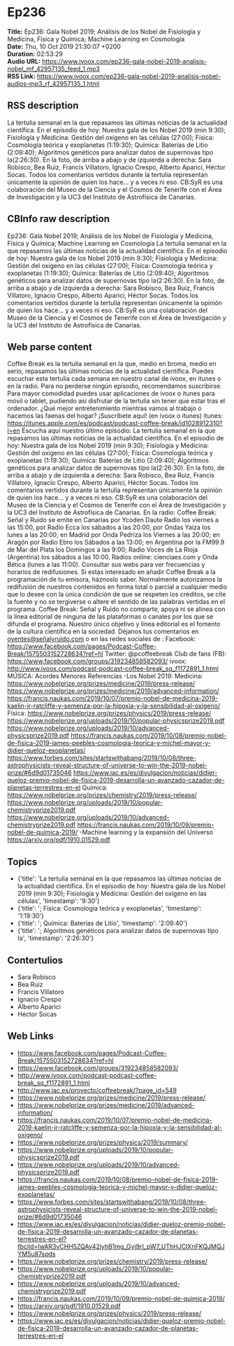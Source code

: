 # Ep236  
**Title:** Ep236: Gala Nobel 2019; Análisis de los Nobel de Fisiología y Medicina, Física y Química; Machine Learning en Cosmología  
**Date:** Thu, 10 Oct 2019 21:30:07 +0200  
**Duration:** 02:53:29  
**Audio URL:** https://www.ivoox.com/ep236-gala-nobel-2019-analisis-nobel_mf_42957135_feed_1.mp3  
**RSS Link:** https://www.ivoox.com/ep236-gala-nobel-2019-analisis-nobel-audios-mp3_rf_42957135_1.html  

## RSS description
La tertulia semanal en la que repasamos las últimas noticias de la actualidad científica. En el episodio de hoy: Nuestra gala de los Nobel 2019 (min 9:30); Fisiología y Medicina: Gestión del oxígeno en las células (27:00); Física: Cosmología teórica y exoplanetas (1:19:30); Química: Baterías de Litio (2:09:40); Algoritmos genéticos para analizar datos de supernovas tipo Ia(2:26:30). En la foto, de arriba a abajo y de izquierda a derecha: Sara Robisco, Bea Ruiz, Francis Villatoro, Ignacio Crespo, Alberto Aparici, Héctor Socas. Todos los comentarios vertidos durante la tertulia representan únicamente la opinión de quien los hace… y a veces ni eso. CB:SyR es una colaboración del Museo de la Ciencia y el Cosmos de Tenerife con el Área de Investigación y la UC3 del Instituto de Astrofísica de Canarias.

## CBInfo raw description
Ep236: Gala Nobel 2019; Análisis de los Nobel de Fisiología y Medicina, Física y Química; Machine Learning en Cosmología
La tertulia semanal en la que repasamos las últimas noticias de la actualidad científica. En el episodio de hoy: Nuestra gala de los Nobel 2019 (min 9:30); Fisiología y Medicina: Gestión del oxígeno en las células (27:00); Física: Cosmología teórica y exoplanetas (1:19:30); Química: Baterías de Litio (2:09:40); Algoritmos genéticos para analizar datos de supernovas tipo Ia(2:26:30). En la foto, de arriba a abajo y de izquierda a derecha: Sara Robisco, Bea Ruiz, Francis Villatoro, Ignacio Crespo, Alberto Aparici, Héctor Socas. Todos los comentarios vertidos durante la tertulia representan únicamente la opinión de quien los hace… y a veces ni eso. CB:SyR es una colaboración del Museo de la Ciencia y el Cosmos de Tenerife con el Área de Investigación y la UC3 del Instituto de Astrofísica de Canarias.


## Web parse content
Coffee Break es la tertulia semanal en la que, medio en broma, medio en serio, repasamos las últimas noticias de la actualidad científica. Puedes escuchar esta tertulia cada semana en nuestro canal de ivoox, en itunes o en la radio. Para no perderse ningún episodio, recomendamos suscribirse. Para mayor comodidad puedes usar aplicaciones de ivoox o itunes para móvil o tablet, pudiendo así disfrutar de la tertulia sin tener que estar tras el ordenador. ¿Qué mejor entretenimiento mientras vamos al trabajo o hacemos las faenas del hogar? ¡Suscríbete aquí! (en ivoox o itunes) itunes: https://itunes.apple.com/es/podcast/podcast-coffee-break/id1028912310?l=en Escucha aquí nuestro último episodio: La tertulia semanal en la que repasamos las últimas noticias de la actualidad científica. En el episodio de hoy: Nuestra gala de los Nobel 2019 (min 9:30); Fisiología y Medicina: Gestión del oxígeno en las células (27:00); Física: Cosmología teórica y exoplanetas (1:19:30); Química: Baterías de Litio (2:09:40); Algoritmos genéticos para analizar datos de supernovas tipo Ia(2:26:30). En la foto, de arriba a abajo y de izquierda a derecha: Sara Robisco, Bea Ruiz, Francis Villatoro, Ignacio Crespo, Alberto Aparici, Héctor Socas. Todos los comentarios vertidos durante la tertulia representan únicamente la opinión de quien los hace… y a veces ni eso. CB:SyR es una colaboración del Museo de la Ciencia y el Cosmos de Tenerife con el Área de Investigación y la UC3 del Instituto de Astrofísica de Canarias. En la radio: Coffee Break: Señal y Ruido se emite en Canarias por Ycoden Daute Radio los viernes a las 15:00, por Radio Ecca los sábados a las 20:00, por Ondas Yaiza los lunes a las 20:00; en Madrid por Onda Pedriza los Viernes a las 20:00; en Aragón por Radio Ebro los Sábados a las 13:00; en Argentina por la FM99.9 de Mar del Plata los Domingos a las 9:00; Radio Voces de La Rioja (Argentina) los sábados a las 10:00. Radios online: cienciaes.com y Onda Bética (lunes a las 11:00). Consultar sus webs para ver frecuencias y horarios de redifusiones. Si estás interesado en añadir Coffee Break a la programación de tu emisora, háznoslo saber. Normalmente autorizamos la redifusión de nuestros contenidos en forma total o parcial a cualquier medio que lo desee con la única condición de que se respeten los créditos, se cite la fuente y no se tergiverse o altere el sentido de las palabras vertidas en el programa. Coffee Break: Señal y Ruido no comparte, apoya ni se alinea con la línea editorial de ninguna de las plataformas o canales por los que se difunda el programa. Nuestro único objetivo y línea editorial es el fomento de la cultura científica en la sociedad. Déjanos tus comentarios en oyentes@señalyruido.com o en las redes sociales de : Facebook: https://www.facebook.com/pages/Podcast-Coffee-Break/1575503152728634?ref=hl Twitter: @pcoffeebreak Club de fans (FB): https://www.facebook.com/groups/319234858582093/ ivoox: http://www.ivoox.com/podcast-podcast-coffee-break_sq_f1172891_1.html MÚSICA: Acordes Menores Referencias -Los Nobel 2019: Medicina: https://www.nobelprize.org/prizes/medicine/2019/press-release/ https://www.nobelprize.org/prizes/medicine/2019/advanced-information/ https://francis.naukas.com/2019/10/07/premio-nobel-de-medicina-2019-kaelin-jr-ratcliffe-y-semenza-por-la-hipoxia-y-la-sensibilidad-al-oxigeno/ Física: https://www.nobelprize.org/prizes/physics/2019/press-release/ https://www.nobelprize.org/uploads/2019/10/popular-physicsprize2019.pdf https://www.nobelprize.org/uploads/2019/10/advanced-physicsprize2019.pdf https://francis.naukas.com/2019/10/08/premio-nobel-de-fisica-2019-james-peebles-cosmologia-teorica-y-michel-mayor-y-didier-queloz-exoplanetas/ https://www.forbes.com/sites/startswithabang/2019/10/08/three-astrophysicists-reveal-structure-of-universe-to-win-the-2019-nobel-prize/#6d9d01735046 https://www.iac.es/es/divulgacion/noticias/didier-queloz-premio-nobel-de-fisica-2019-desarrolla-un-avanzado-cazador-de-planetas-terrestres-en-el Química: https://www.nobelprize.org/prizes/chemistry/2019/press-release/ https://www.nobelprize.org/uploads/2019/10/popular-chemistryprize2019.pdf https://www.nobelprize.org/uploads/2019/10/advanced-chemistryprize2019.pdf https://francis.naukas.com/2019/10/09/premio-nobel-de-quimica-2019/ -Machine learning y la expansión del Universo https://arxiv.org/pdf/1910.01529.pdf

## Topics
- {'title': 'La tertulia semanal en la que repasamos las últimas noticias de la actualidad científica. En el episodio de hoy: Nuestra gala de los Nobel 2019 (min 9:30); Fisiología y Medicina: Gestión del oxígeno en las células', 'timestamp': '9:30'}
- {'title': '; Física: Cosmología teórica y exoplanetas', 'timestamp': '1:19:30'}
- {'title': '; Química: Baterías de Litio', 'timestamp': '2:09:40'}
- {'title': '; Algoritmos genéticos para analizar datos de supernovas tipo Ia', 'timestamp': '2:26:30'}
## Contertulios
- Sara Robisco
- Bea Ruiz
- Francis Villatoro
- Ignacio Crespo
- Alberto Aparici
- Héctor Socas
## Web Links
- https://www.facebook.com/pages/Podcast-Coffee-Break/1575503152728634?ref=hl
- https://www.facebook.com/groups/319234858582093/
- http://www.ivoox.com/podcast-podcast-coffee-break_sq_f1172891_1.html
- http://www.iac.es/proyecto/coffeebreak/?page_id=549
- https://www.nobelprize.org/prizes/medicine/2019/press-release/
- https://www.nobelprize.org/prizes/medicine/2019/advanced-information/
- https://francis.naukas.com/2019/10/07/premio-nobel-de-medicina-2019-kaelin-jr-ratcliffe-y-semenza-por-la-hipoxia-y-la-sensibilidad-al-oxigeno/
- https://www.nobelprize.org/prizes/physics/2019/summary/
- https://www.nobelprize.org/uploads/2019/10/popular-physicsprize2019.pdf
- https://www.nobelprize.org/uploads/2019/10/advanced-physicsprize2019.pdf
- https://francis.naukas.com/2019/10/08/premio-nobel-de-fisica-2019-james-peebles-cosmologia-teorica-y-michel-mayor-y-didier-queloz-exoplanetas/
- https://www.forbes.com/sites/startswithabang/2019/10/08/three-astrophysicists-reveal-structure-of-universe-to-win-the-2019-nobel-prize/#6d9d01735046
- https://www.iac.es/es/divulgacion/noticias/didier-queloz-premio-nobel-de-fisica-2019-desarrolla-un-avanzado-cazador-de-planetas-terrestres-en-el?fbclid=IwAR3vCHH5ZQAv42jyhB1mg_Gyj9rI_pW7_UThHJCIXnFKQJMQJYM5u87spds
- https://www.nobelprize.org/prizes/chemistry/2019/press-release/
- https://www.nobelprize.org/uploads/2019/10/popular-chemistryprize2019.pdf
- https://www.nobelprize.org/uploads/2019/10/advanced-chemistryprize2019.pdf
- https://francis.naukas.com/2019/10/09/premio-nobel-de-quimica-2019/
- https://arxiv.org/pdf/1910.01529.pdf
- https://www.nobelprize.org/prizes/physics/2019/press-release/
- https://www.iac.es/es/divulgacion/noticias/didier-queloz-premio-nobel-de-fisica-2019-desarrolla-un-avanzado-cazador-de-planetas-terrestres-en-el